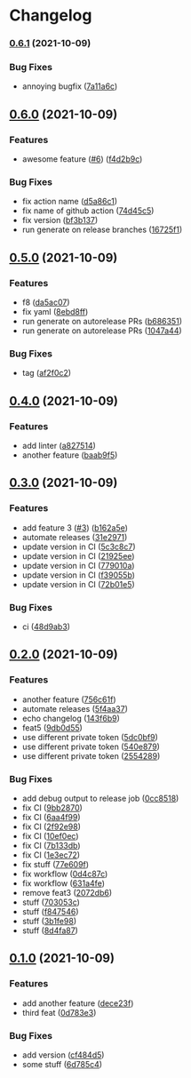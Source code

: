 # Changelog

### [0.6.1](https://www.github.com/fpetkovski/release-playground/compare/v0.6.0...v0.6.1) (2021-10-09)


### Bug Fixes

* annoying bugfix ([7a11a6c](https://www.github.com/fpetkovski/release-playground/commit/7a11a6c6f66ec1624802a6fee663eb1cc563049c))

## [0.6.0](https://www.github.com/fpetkovski/release-playground/compare/v0.5.0...v0.6.0) (2021-10-09)


### Features

* awesome feature ([#6](https://www.github.com/fpetkovski/release-playground/issues/6)) ([f4d2b9c](https://www.github.com/fpetkovski/release-playground/commit/f4d2b9ca450bd705aefef3ebb9fb4c3c3a8f310c))


### Bug Fixes

* fix action name ([d5a86c1](https://www.github.com/fpetkovski/release-playground/commit/d5a86c1675e8d639b03f8cf010a0f58113b3ba2b))
* fix name of github action ([74d45c5](https://www.github.com/fpetkovski/release-playground/commit/74d45c5764dd81359b69e7ca84152dfe1a0e25bb))
* fix version ([bf3b137](https://www.github.com/fpetkovski/release-playground/commit/bf3b137f00a9fc87d6f034f42a47eb7d35d12796))
* run generate on release branches ([16725f1](https://www.github.com/fpetkovski/release-playground/commit/16725f142148a93755bf98ca949dd7d3ce0f2f54))

## [0.5.0](https://www.github.com/fpetkovski/release-playground/compare/v0.4.0...v0.5.0) (2021-10-09)


### Features

* f8 ([da5ac07](https://www.github.com/fpetkovski/release-playground/commit/da5ac07a4d5490adf972339350ed62f438beda48))
* fix yaml ([8ebd8ff](https://www.github.com/fpetkovski/release-playground/commit/8ebd8ffc990e6ddbe7f8b57cc40a86ad26e8203b))
* run generate on autorelease PRs ([b686351](https://www.github.com/fpetkovski/release-playground/commit/b686351808a926fae2d402b5833fdb70a777cf29))
* run generate on autorelease PRs ([1047a44](https://www.github.com/fpetkovski/release-playground/commit/1047a44bb7b6b276781f2d64fc5e927bd89f2c7e))


### Bug Fixes

* tag ([af2f0c2](https://www.github.com/fpetkovski/release-playground/commit/af2f0c2b97dbae519461c32fafd6c2be728353e2))

## [0.4.0](https://www.github.com/fpetkovski/release-playground/compare/v0.3.0...v0.4.0) (2021-10-09)


### Features

* add linter ([a827514](https://www.github.com/fpetkovski/release-playground/commit/a8275143c28d106e76d944f54e0993307e413429))
* another feature ([baab9f5](https://www.github.com/fpetkovski/release-playground/commit/baab9f530a5b0a1dd4e406ab965ef7131c447468))

## [0.3.0](https://www.github.com/fpetkovski/release-playground/compare/v0.2.0...v0.3.0) (2021-10-09)


### Features

* add feature 3 ([#3](https://www.github.com/fpetkovski/release-playground/issues/3)) ([b162a5e](https://www.github.com/fpetkovski/release-playground/commit/b162a5e42a2c880e4e12c90db1256db9197c9d06))
* automate releases ([31e2971](https://www.github.com/fpetkovski/release-playground/commit/31e29718c4cc4e80d6f62c1a6eacc1d762662738))
* update version in CI ([5c3c8c7](https://www.github.com/fpetkovski/release-playground/commit/5c3c8c7b3948bbba9c3d8e7cee02fff9f5b30acc))
* update version in CI ([21925ee](https://www.github.com/fpetkovski/release-playground/commit/21925eef98da6eb263497e089cf3e0f3fefe9aae))
* update version in CI ([779010a](https://www.github.com/fpetkovski/release-playground/commit/779010a594dbe06665e8881343da7c1cba5ad22e))
* update version in CI ([f39055b](https://www.github.com/fpetkovski/release-playground/commit/f39055bed9856b5928a46929cd29c29933ba37ac))
* update version in CI ([72b01e5](https://www.github.com/fpetkovski/release-playground/commit/72b01e590fd09600ac55545720d1830d801725f1))


### Bug Fixes

* ci ([48d9ab3](https://www.github.com/fpetkovski/release-playground/commit/48d9ab30e3d7d2147665a85c233d12db5b962653))

## [0.2.0](https://www.github.com/fpetkovski/release-playground/compare/v0.1.0...v0.2.0) (2021-10-09)


### Features

* another feature ([756c61f](https://www.github.com/fpetkovski/release-playground/commit/756c61f666244947ee1d5b271aad9c8b477296ef))
* automate releases ([5f4aa37](https://www.github.com/fpetkovski/release-playground/commit/5f4aa3747d2d99de0d36fe633605877c90d1fe17))
* echo changelog ([143f6b9](https://www.github.com/fpetkovski/release-playground/commit/143f6b91ca1763d3e75aa759c673f508a1d16a6f))
* feat5 ([9db0d55](https://www.github.com/fpetkovski/release-playground/commit/9db0d55b2c0925c2c6cf63bfb72f7cae0be25140))
* use different private token ([5dc0bf9](https://www.github.com/fpetkovski/release-playground/commit/5dc0bf91087f92b96e307cfd9d4524f1912712e1))
* use different private token ([540e879](https://www.github.com/fpetkovski/release-playground/commit/540e87937917554117ac207017e43c643c8c1d70))
* use different private token ([2554289](https://www.github.com/fpetkovski/release-playground/commit/2554289ace30b97c538e0c7c94066ebcc199eb24))


### Bug Fixes

* add debug output to release job ([0cc8518](https://www.github.com/fpetkovski/release-playground/commit/0cc85180ca54716ee40674ce5bd5c482b46970c2))
* fix CI ([9bb2870](https://www.github.com/fpetkovski/release-playground/commit/9bb287013d0364b63396894277c9bce4e4835b26))
* fix CI ([6aa4f99](https://www.github.com/fpetkovski/release-playground/commit/6aa4f996b165dbbac187fec779e15d6ccd7eef95))
* fix CI ([2f92e98](https://www.github.com/fpetkovski/release-playground/commit/2f92e9899930793de4ad10a0f38558315867d178))
* fix CI ([10ef0ec](https://www.github.com/fpetkovski/release-playground/commit/10ef0ec99bf45299b4d467674c9369802dba9ea1))
* fix CI ([7b133db](https://www.github.com/fpetkovski/release-playground/commit/7b133db16809fccce0ecfb977177a56c18428715))
* fix CI ([1e3ec72](https://www.github.com/fpetkovski/release-playground/commit/1e3ec723f14ee6a82d857cb21fb91ebd5bf6cf5d))
* fix stuff ([77e609f](https://www.github.com/fpetkovski/release-playground/commit/77e609f396098ece9844f7ac7e34dd0188f392f3))
* fix workflow ([0d4c87c](https://www.github.com/fpetkovski/release-playground/commit/0d4c87c535f5705538ecb81fd35f7f4238e4f6ed))
* fix workflow ([631a4fe](https://www.github.com/fpetkovski/release-playground/commit/631a4fe03d637879a44d7ef1dcd265094627b4f3))
* remove feat3 ([2072db6](https://www.github.com/fpetkovski/release-playground/commit/2072db610ad776dfa2425619262a49e8ee66c414))
* stuff ([703053c](https://www.github.com/fpetkovski/release-playground/commit/703053c53e14224ed354f72796e0b3446fa6b756))
* stuff ([f847546](https://www.github.com/fpetkovski/release-playground/commit/f847546c3b4c0ba7a0ed53788b5cf630694af049))
* stuff ([3b1fe98](https://www.github.com/fpetkovski/release-playground/commit/3b1fe98e9262a70a6208179d70c66ae764f09053))
* stuff ([8d4fa87](https://www.github.com/fpetkovski/release-playground/commit/8d4fa8764e2caeecfef1e2488b499a39c998f5e5))

## [0.1.0](https://www.github.com/fpetkovski/release-playground/compare/v0.0.1...v0.1.0) (2021-10-09)


### Features

* add another feature ([dece23f](https://www.github.com/fpetkovski/release-playground/commit/dece23fc0c610ff2f15453661b9b116c5e48058e))
* third feat ([0d783e3](https://www.github.com/fpetkovski/release-playground/commit/0d783e335c5bf658532c8c2ce7b86d020c0bf3b4))


### Bug Fixes

* add version ([cf484d5](https://www.github.com/fpetkovski/release-playground/commit/cf484d5e8690e9a060ae5af688721649570c9cca))
* some stuff ([6d785c4](https://www.github.com/fpetkovski/release-playground/commit/6d785c4506af82557fba2c07e1b08145883ba477))
